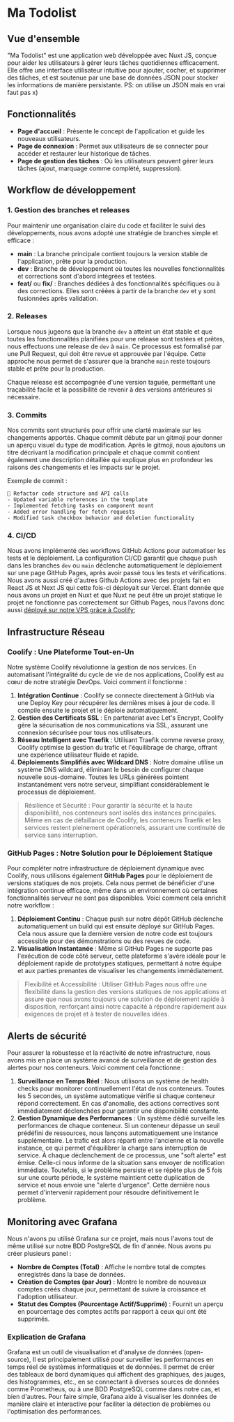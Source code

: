 # Ma Todolist
 
## Vue d'ensemble
 
"Ma Todolist" est une application web développée avec Nuxt JS, conçue pour aider les utilisateurs à gérer leurs tâches quotidiennes efficacement. Elle offre une interface utilisateur intuitive pour ajouter, cocher, et supprimer des tâches, et est soutenue par une base de données JSON pour stocker les informations de manière persistante.
PS: on utilise un JSON mais en vrai faut pas x)
 
## Fonctionnalités
 
- **Page d'accueil** : Présente le concept de l'application et guide les nouveaux utilisateurs.
- **Page de connexion** : Permet aux utilisateurs de se connecter pour accéder et restaurer leur historique de tâches.
- **Page de gestion des tâches** : Où les utilisateurs peuvent gérer leurs tâches (ajout, marquage comme complété, suppression).
 
## Workflow de développement
 
### 1. Gestion des branches et releases
 
Pour maintenir une organisation claire du code et faciliter le suivi des développements, nous avons adopté une stratégie de branches simple et efficace :
 
- **main** : La branche principale contient toujours la version stable de l'application, prête pour la production.
- **dev** : Branche de développement où toutes les nouvelles fonctionnalités et corrections sont d'abord intégrées et testées.
- **feat/** ou **fix/** : Branches dédiées à des fonctionnalités spécifiques ou à des corrections. Elles sont créées à partir de la branche `dev` et y sont fusionnées après validation.
 
### 2. Releases
 
Lorsque nous jugeons que la branche `dev` a atteint un état stable et que toutes les fonctionnalités planifiées pour une release sont testées et prêtes, nous effectuons une release de `dev` à `main`. Ce processus est formalisé par une Pull Request, qui doit être revue et approuvée par l'équipe. Cette approche nous permet de s'assurer que la branche `main` reste toujours stable et prête pour la production.
 
Chaque release est accompagnée d'une version taguée, permettant une traçabilité facile et la possibilité de revenir à des versions antérieures si nécessaire.
 
### 3. Commits
 
Nos commits sont structurés pour offrir une clarté maximale sur les changements apportés. Chaque commit débute par un gitmoji pour donner un aperçu visuel du type de modification. Après le gitmoji, nous ajoutons un titre décrivant la modification principale et chaque commit contient également une description détaillée qui explique plus en profondeur les raisons des changements et les impacts sur le projet.
 
Exemple de commit :
```
🔧 Refactor code structure and API calls
- Updated variable references in the template
- Implemented fetching tasks on component mount
- Added error handling for fetch requests
- Modified task checkbox behavior and deletion functionality
```
 
### 4. CI/CD
 
Nous avons implémenté des workflows GitHub Actions pour automatiser les tests et le déploiement. La configuration CI/CD garantit que chaque push dans les branches `dev` ou `main` déclenche automatiquement le déploiement sur une page GitHub Pages, après avoir passé tous les tests et vérifications.
Nous avons aussi créé d'autres Github Actions avec des projets fait en React JS et Next JS qui cette fois-ci déployait sur Vercel.
Étant donnée que nous avons un projet en Nuxt et que Nuxt ne peut être un projet statique le projet ne fonctionne pas correctement sur Github Pages, nous l'avons donc aussi [déployé sur notre VPS grâce à Coolify](https://devops-nag.tsuaa.xyz/);

## Infrastructure Réseau

### **Coolify : Une Plateforme Tout-en-Un**
Notre système Coolify révolutionne la gestion de nos services. En automatisant l'intégralité du cycle de vie de nos applications, Coolify est au cœur de notre stratégie DevOps. Voici comment il fonctionne :
1. **Intégration Continue** : Coolify se connecte directement à GitHub via une Deploy Key pour récupérer les dernières mises à jour de code. Il compile ensuite le projet et le déploie automatiquement.
2. **Gestion des Certificats SSL** : En partenariat avec Let's Encrypt, Coolify gère la sécurisation de nos communications via SSL, assurant une connexion sécurisée pour tous nos utilisateurs.
3. **Réseau Intelligent avec Traefik** : Utilisant Traefik comme reverse proxy, Coolify optimise la gestion du trafic et l'équilibrage de charge, offrant une expérience utilisateur fluide et rapide.
4. **Déploiements Simplifiés avec Wildcard DNS** : Notre domaine utilise un système DNS wildcard, éliminant le besoin de configurer chaque nouvelle sous-domaine. Toutes les URLs générées pointent instantanément vers notre serveur, simplifiant considérablement le processus de déploiement.
> Résilience et Sécurité : Pour garantir la sécurité et la haute disponibilité, nos conteneurs sont isolés des instances principales. Même en cas de défaillance de Coolify, les conteneurs Traefik et les services restent pleinement opérationnels, assurant une continuité de service sans interruption.

### **GitHub Pages : Notre Solution pour le Déploiement Statique**
Pour compléter notre infrastructure de déploiement dynamique avec Coolify, nous utilisons également **GitHub Pages** pour le déploiement de versions statiques de nos projets. Cela nous permet de bénéficier d'une intégration continue efficace, même dans un environnement où certaines fonctionnalités serveur ne sont pas disponibles. Voici comment cela enrichit notre workflow :
1. **Déploiement Continu** : Chaque push sur notre dépôt GitHub déclenche automatiquement un build qui est ensuite déployé sur GitHub Pages. Cela nous assure que la dernière version de notre code est toujours accessible pour des démonstrations ou des revues de code.
2. **Visualisation Instantanée** : Même si GitHub Pages ne supporte pas l'exécution de code côté serveur, cette plateforme s'avère idéale pour le déploiement rapide de prototypes statiques, permettant à notre équipe et aux parties prenantes de visualiser les changements immédiatement.
> Flexibilité et Accessibilité : Utiliser GitHub Pages nous offre une flexibilité dans la gestion des versions statiques de nos applications et assure que nous avons toujours une solution de déploiement rapide à disposition, renforçant ainsi notre capacité à répondre rapidement aux exigences de projet et à tester de nouvelles idées.

## Alerts de sécurité

Pour assurer la robustesse et la réactivité de notre infrastructure, nous avons mis en place un système avancé de surveillance et de gestion des alertes pour nos conteneurs. Voici comment cela fonctionne :
1. **Surveillance en Temps Réel** : Nous utilisons un système de health checks pour monitorer continuellement l'état de nos conteneurs. Toutes les 5 secondes, un système automatique vérifie si chaque conteneur répond correctement. En cas d'anomalie, des actions correctives sont immédiatement déclenchées pour garantir une disponibilité constante.
2. **Gestion Dynamique des Performances** : Un système dédié surveille les performances de chaque conteneur. Si un conteneur dépasse un seuil prédéfini de ressources, nous lançons automatiquement une instance supplémentaire. Le trafic est alors réparti entre l'ancienne et la nouvelle instance, ce qui permet d'équilibrer la charge sans interruption de service. À chaque déclenchement de ce processus, une "soft alerte" est émise. Celle-ci nous informe de la situation sans envoyer de notification immédiate. Toutefois, si le problème persiste et se répète plus de 5 fois sur une courte période, le système maintient cette duplication de service et nous envoie une "alerte d'urgence". Cette dernière nous permet d'intervenir rapidement pour résoudre définitivement le problème.

## Monitoring avec Grafana
 
Nous n'avons pu utilisé Grafana sur ce projet, mais nous l'avons tout de même utilisé sur notre BDD PostgreSQL de fin d'année.
Nous avons pu créer plusieurs panel :
* **Nombre de Comptes (Total)** : Affiche le nombre total de comptes enregistrés dans la base de données.
* **Création de Comptes (par Jour)** : Montre le nombre de nouveaux comptes créés chaque jour, permettant de suivre la croissance et l'adoption utilisateur.
* **Statut des Comptes (Pourcentage Actif/Supprimé)** : Fournit un aperçu en pourcentage des comptes actifs par rapport à ceux qui ont été supprimés.
 
### Explication de Grafana
 
Grafana est un outil de visualisation et d'analyse de données (open-source),
Il est principalement utilisé pour surveiller les performances en temps réel de systèmes informatiques et de données. Il permet de créer des tableaux de bord dynamiques qui affichent des graphiques, des jauges, des histogrammes, etc., en se connectant à diverses sources de données comme Prometheus, ou à une BDD PostgreSQL comme dans notre cas, et bien d'autres.
Pour faire simple, Grafana aide à visualiser les données de manière claire et interactive pour faciliter la détection de problèmes ou l'optimisation des performances.
